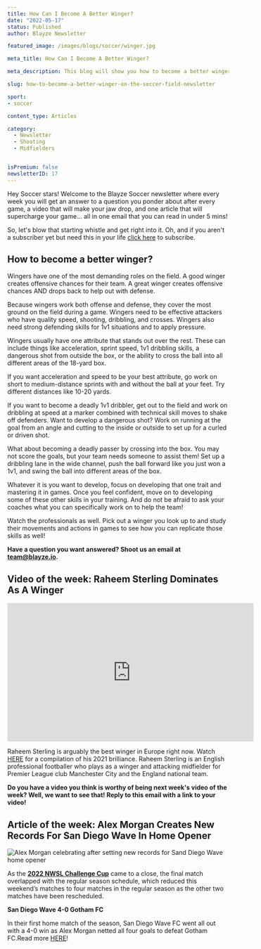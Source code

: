 ```yaml
---
title: How Can I Become A Better Winger?
date: "2022-05-17"
status: Published
author: Blayze Newsletter

featured_image: /images/blogs/soccer/winger.jpg

meta_title: How Can I Become A Better Winger?

meta_description: This blog will show you how to become a better winger on the soccer field.

slug: how-to-become-a-better-winger-on-the-soccer-field-newsletter

sport:
- soccer

content_type: Articles

category:
  - Newsletter
  - Shooting
  - Midfielders


isPremium: false
newsletterID: 17
---
```


Hey Soccer stars! Welcome to the Blayze Soccer newsletter where every week you will get an answer to a question you ponder about after every game, a video that will make your jaw drop, and one article that will supercharge your game... all in one email that you can read in under 5 mins! 

So, let's blow that starting whistle and get right into it.  Oh, and if you aren't a subscriber yet but need this in your life [click here](https://racers360.activehosted.com/f/17) to subscribe.

<div class="_form_17"></div>

## How to become a better winger?

Wingers have one of the most demanding roles on the field. A good winger creates offensive chances for their team. A great winger creates offensive chances AND drops back to help out with defense.

Because wingers work both offense and defense, they cover the most ground on the field during a game. Wingers need to be effective attackers who have quality speed, shooting, dribbling, and crosses. Wingers also need strong defending skills for 1v1 situations and to apply pressure.

Wingers usually have one attribute that stands out over the rest. These can include things like acceleration, sprint speed, 1v1 dribbling skills, a dangerous shot from outside the box, or the ability to cross the ball into all different areas of the 18-yard box.

If you want acceleration and speed to be your best attribute, go work on short to medium-distance sprints with and without the ball at your feet. Try different distances like 10-20 yards.

If you want to become a deadly 1v1 dribbler, get out to the field and work on dribbling at speed at a marker combined with technical skill moves to shake off defenders. Want to develop a dangerous shot? Work on running at the goal from an angle and cutting to the inside or outside to set up for a curled or driven shot.

What about becoming a deadly passer by crossing into the box. You may not score the goals, but your team needs someone to assist them! Set up a dribbling lane in the wide channel, push the ball forward like you just won a 1v1, and swing the ball into different areas of the box.

Whatever it is you want to develop, focus on developing that one trait and mastering it in games. Once you feel confident, move on to developing some of these other skills in your training. And do not be afraid to ask your coaches what you can specifically work on to help the team!

Watch the professionals as well. Pick out a winger you look up to and study their movements and actions in games to see how you can replicate those skills as well!

**Have a question you want answered?  Shoot us an email at [team@blayze.io](mailto:team@blayze.io).**



## Video of the week: Raheem Sterling Dominates As A Winger

<iframe width="560" height="315" src="https://www.youtube.com/embed/zyykPCsxNG8" title="YouTube video player" frameborder="0" allow="accelerometer; autoplay; clipboard-write; encrypted-media; gyroscope; picture-in-picture" allowfullscreen></iframe>


Raheem Sterling is arguably the best winger in Europe right now. Watch [HERE](https://www.youtube.com/watch?v=zyykPCsxNG8) for a compilation of his 2021 brilliance. Raheem Sterling is an English professional footballer who plays as a winger and attacking midfielder for Premier League club Manchester City and the England national team.

**Do you have a video you think is worthy of being next week's video of the week? Well, we want to see that! Reply to this email with a link to your video!**


## Article of the week: Alex Morgan Creates New Records For San Diego Wave In Home Opener

![Alex Morgan celebrating after setting new records for Sand Diego Wave home opener](https://blayze.io/assets/images/blogs/soccer/alex-morgan.png)

As the **[2022 NWSL Challenge Cup](https://womenkickballs.com/articles/f/nwsl-challenge-cup-results-in-numerous-challenges-for-players)** came to a close, the final match overlapped with the regular season schedule, which reduced this weekend’s matches to four matches in the regular season as the other two matches have been rescheduled.

**San Diego Wave 4-0 Gotham FC**

In their first home match of the season, San Diego Wave FC went all out with a 4-0 win as Alex Morgan netted all four goals to defeat Gotham FC.Read more [HERE](https://womenkickballs.com/articles/f/alex-morgan-creates-new-records-for-san-diego-wave-in-home-opener)!



